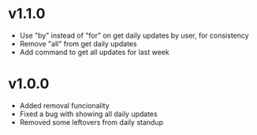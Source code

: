 # v1.1.0
* Use "by" instead of "for" on get daily updates by user, for
  consistency
* Remove "all" from get daily updates
* Add command to get all updates for last week

# v1.0.0

* Added removal funcionality
* Fixed a bug with showing all daily updates
* Removed some leftovers from daily standup
